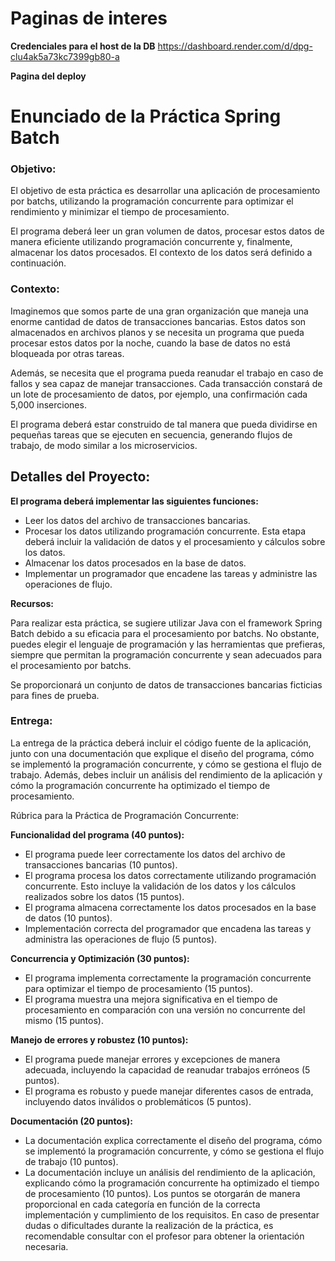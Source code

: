 # Paginas de interes

**Credenciales para el host de la DB** 
https://dashboard.render.com/d/dpg-clu4ak5a73kc7399gb80-a

**Pagina del deploy**


# Enunciado de la Práctica Spring Batch

### Objetivo:

El objetivo de esta práctica es desarrollar una aplicación de procesamiento por batchs, utilizando la programación concurrente para optimizar el rendimiento y minimizar el tiempo de procesamiento.

El programa deberá leer un gran volumen de datos, procesar estos datos de manera eficiente utilizando programación concurrente y, finalmente, almacenar los datos procesados. El contexto de los datos será definido a continuación.

### Contexto:

Imaginemos que somos parte de una gran organización que maneja una enorme cantidad de datos de transacciones bancarias. Estos datos son almacenados en archivos planos y se necesita un programa que pueda procesar estos datos por la noche, cuando la base de datos no está bloqueada por otras tareas.

Además, se necesita que el programa pueda reanudar el trabajo en caso de fallos y sea capaz de manejar transacciones. Cada transacción constará de un lote de procesamiento de datos, por ejemplo, una confirmación cada 5,000 inserciones.

El programa deberá estar construido de tal manera que pueda dividirse en pequeñas tareas que se ejecuten en secuencia, generando flujos de trabajo, de modo similar a los microservicios.

## Detalles del Proyecto:

**El programa deberá implementar las siguientes funciones:**

- Leer los datos del archivo de transacciones bancarias.
- Procesar los datos utilizando programación concurrente. Esta etapa deberá incluir la validación de datos y el procesamiento y cálculos sobre los datos.
- Almacenar los datos procesados en la base de datos.
- Implementar un programador que encadene las tareas y administre las operaciones de flujo.

**Recursos:**

Para realizar esta práctica, se sugiere utilizar Java con el framework Spring Batch debido a su eficacia para el procesamiento por batchs. No obstante, puedes elegir el lenguaje de programación y las herramientas que prefieras, siempre que permitan la programación concurrente y sean adecuados para el procesamiento por batchs.

Se proporcionará un conjunto de datos de transacciones bancarias ficticias para fines de prueba.

### Entrega:

La entrega de la práctica deberá incluir el código fuente de la aplicación, junto con una documentación que explique el diseño del programa, cómo se implementó la programación concurrente, y cómo se gestiona el flujo de trabajo. Además, debes incluir un análisis del rendimiento de la aplicación y cómo la programación concurrente ha optimizado el tiempo de procesamiento.

Rúbrica para la Práctica de Programación Concurrente:

**Funcionalidad del programa (40 puntos):**

- El programa puede leer correctamente los datos del archivo de transacciones bancarias (10 puntos).
- El programa procesa los datos correctamente utilizando programación concurrente. Esto incluye la validación de los datos y los cálculos realizados sobre los datos (15 puntos).
- El programa almacena correctamente los datos procesados en la base de datos (10 puntos).
- Implementación correcta del programador que encadena las tareas y administra las operaciones de flujo (5 puntos).
  
**Concurrencia y Optimización (30 puntos):**

- El programa implementa correctamente la programación concurrente para optimizar el tiempo de procesamiento (15 puntos).
- El programa muestra una mejora significativa en el tiempo de procesamiento en comparación con una versión no concurrente del mismo (15 puntos).
  
**Manejo de errores y robustez (10 puntos):**

- El programa puede manejar errores y excepciones de manera adecuada, incluyendo la capacidad de reanudar trabajos erróneos (5 puntos).
- El programa es robusto y puede manejar diferentes casos de entrada, incluyendo datos inválidos o problemáticos (5 puntos).
  
**Documentación (20 puntos):**

- La documentación explica correctamente el diseño del programa, cómo se implementó la programación concurrente, y cómo se gestiona el flujo de trabajo (10 puntos).
- La documentación incluye un análisis del rendimiento de la aplicación, explicando cómo la programación concurrente ha optimizado el tiempo de procesamiento (10 puntos).
Los puntos se otorgarán de manera proporcional en cada categoría en función de la correcta implementación y cumplimiento de los requisitos. En caso de presentar dudas o dificultades durante la realización de la práctica, es recomendable consultar con el profesor para obtener la orientación necesaria.


